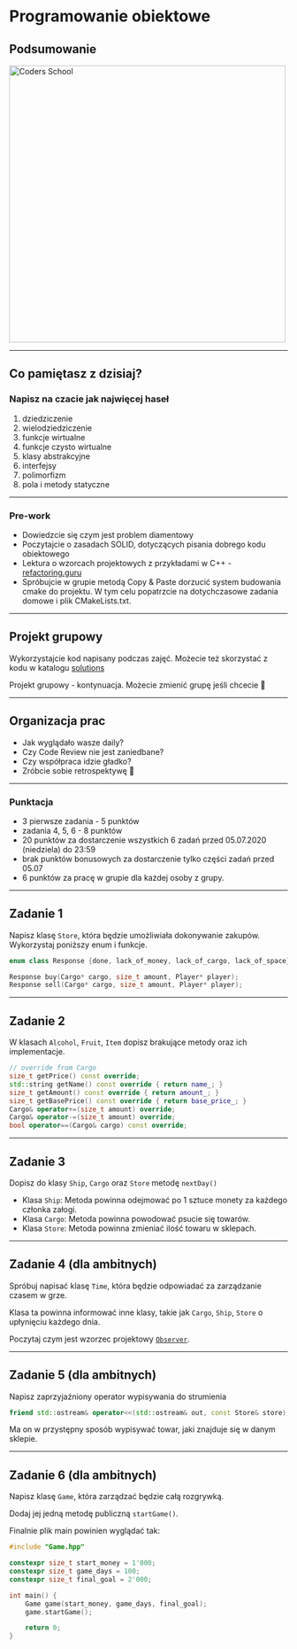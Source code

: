 <!-- .slide: data-background="#111111" -->

# Programowanie obiektowe

## Podsumowanie

<a href="https://coders.school">
    <img width="500" data-src="../coders_school_logo.png" alt="Coders School" class="plain">
</a>

___

## Co pamiętasz z dzisiaj?

### Napisz na czacie jak najwięcej haseł
<!-- .element: class="fragment fade-in" -->

1. <!-- .element: class="fragment fade-in" --> dziedziczenie
2. <!-- .element: class="fragment fade-in" --> wielodziedziczenie
3. <!-- .element: class="fragment fade-in" --> funkcje wirtualne
4. <!-- .element: class="fragment fade-in" --> funkcje czysto wirtualne
5. <!-- .element: class="fragment fade-in" --> klasy abstrakcyjne
6. <!-- .element: class="fragment fade-in" --> interfejsy
7. <!-- .element: class="fragment fade-in" --> polimorfizm
8. <!-- .element: class="fragment fade-in" --> pola i metody statyczne

___

### Pre-work

* Dowiedzcie się czym jest problem diamentowy
* Poczytajcie o zasadach SOLID, dotyczących pisania dobrego kodu obiektowego
* Lektura o wzorcach projektowych z przykładami w C++ - [refactoring.guru](https://refactoring.guru/design-patterns)
* Spróbujcie w grupie metodą Copy & Paste dorzucić system budowania cmake do projektu. W tym celu popatrzcie na dotychczasowe zadania domowe i plik CMakeLists.txt.

___

## Projekt grupowy

Wykorzystajcie kod napisany podczas zajęć. Możecie też skorzystać z kodu w katalogu [solutions](solutions)

Projekt grupowy - kontynuacja. Możecie zmienić grupę jeśli chcecie 🙂

___

## Organizacja prac

* Jak wyglądało wasze daily?
* Czy Code Review nie jest zaniedbane?
* Czy współpraca idzie gładko?
* Zróbcie sobie retrospektywę 🙂

___

### Punktacja

* 3 pierwsze zadania - 5 punktów
* zadania 4, 5, 6 - 8 punktów
* 20 punktów za dostarczenie wszystkich 6 zadań przed 05.07.2020 (niedziela) do 23:59
* brak punktów bonusowych za dostarczenie tylko części zadań przed 05.07
* 6 punktów za pracę w grupie dla każdej osoby z grupy.

___

## Zadanie 1

Napisz klasę `Store`, która będzie umożliwiała dokonywanie zakupów. Wykorzystaj poniższy enum i funkcje.

```cpp
enum class Response {done, lack_of_money, lack_of_cargo, lack_of_space};

Response buy(Cargo* cargo, size_t amount, Player* player);
Response sell(Cargo* cargo, size_t amount, Player* player);
```

___

## Zadanie 2

W klasach `Alcohol`, `Fruit`, `Item` dopisz brakujące metody oraz ich implementacje.

```cpp
// override from Cargo
size_t getPrice() const override;
std::string getName() const override { return name_; }
size_t getAmount() const override { return amount_; }
size_t getBasePrice() const override { return base_price_; }
Cargo& operator+=(size_t amount) override;
Cargo& operator-=(size_t amount) override;
bool operator==(Cargo& cargo) const override;
```

___

## Zadanie 3

Dopisz do klasy `Ship`, `Cargo` oraz `Store` metodę `nextDay()`

* Klasa `Ship`: Metoda powinna odejmować po 1 sztuce monety za każdego członka załogi.
* Klasa `Cargo`: Metoda powinna powodować psucie się towarów.
* Klasa `Store`: Metoda powinna zmieniać ilość towaru w sklepach.

___

## Zadanie 4 (dla ambitnych)

Spróbuj napisać klasę `Time`, która będzie odpowiadać za zarządzanie czasem w grze.

Klasa ta powinna informować inne klasy, takie jak `Cargo`, `Ship`, `Store` o upłynięciu każdego dnia.

Poczytaj czym jest wzorzec projektowy [`Observer`](https://refactoring.guru/design-patterns/observer).

___

## Zadanie 5 (dla ambitnych)

Napisz zaprzyjaźniony operator wypisywania do strumienia

```cpp
friend std::ostream& operator<<(std::ostream& out, const Store& store);
```

Ma on w przystępny sposób wypisywać towar, jaki znajduje się w danym sklepie.

___

## Zadanie 6 (dla ambitnych)

Napisz klasę `Game`, która zarządzać będzie całą rozgrywką.

Dodaj jej jedną metodę publiczną `startGame()`.

Finalnie plik main powinien wyglądać tak:

```cpp
#include "Game.hpp"

constexpr size_t start_money = 1'000;
constexpr size_t game_days = 100;
constexpr size_t final_goal = 2'000;

int main() {
    Game game(start_money, game_days, final_goal);
    game.startGame();

    return 0;
}
```
